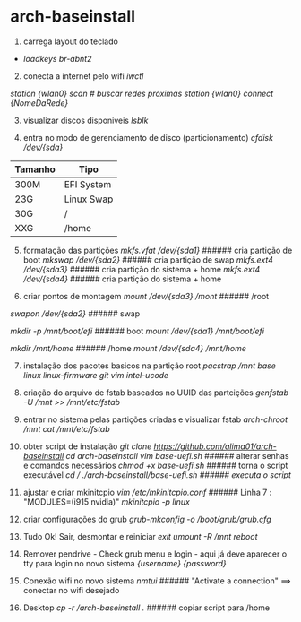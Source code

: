 # arch-baseinstall


1. carrega layout do teclado
* _loadkeys br-abnt2_

2. conecta a internet pelo wifi
_iwctl_

_station {wlan0} scan # buscar redes próximas_
_station {wlan0} connect {NomeDaRede}_

3. visualizar discos disponiveis
_lsblk_

4. entra no modo de gerenciamento de disco (particionamento)
_cfdisk /dev/{sda}_

Tamanho   | Tipo
--------- | ------
300M | EFI System
23G  | Linux Swap
30G  | /
XXG  | /home

5. formatação das partições
_mkfs.vfat /dev/{sda1}_   ###### cria partição de boot
_mkswap /dev/{sda2}_      ###### cria partição de swap
_mkfs.ext4 /dev/{sda3}_   ###### cria partição do sistema + home
_mkfs.ext4 /dev/{sda4}_   ###### cria partição do sistema + home

6. criar pontos de montagem
_mount /dev/{sda3} /mont_         ###### /root

_swapon /dev/{sda2}_              ###### swap

_mkdir -p /mnt/boot/efi_          ###### boot 
_mount /dev/{sda1} /mnt/boot/efi_

_mkdir /mnt/home_                 ###### /home
_mount /dev/{sda4} /mnt/home_

7. instalação dos pacotes basicos na partição root
_pacstrap /mnt base linux linux-firmware git vim intel-ucode_

8. criação do arquivo de fstab baseados no UUID das partcições
_genfstab -U /mnt >> /mnt/etc/fstab_

9. entrar no sistema pelas partições criadas e visualizar fstab
_arch-chroot /mnt_
_cat /mnt/etc/fstab_

10. obter script de instalação
_git clone https://github.com/alima01/arch-baseinstall_
_cd arch-baseinstall_
_vim base-uefi.sh_        ###### alterar senhas e comandos necessários
_chmod +x base-uefi.sh_   ###### torna o script executável
_cd /_
_./arch-baseinstall/base-uefi.sh ###### executa o script_

11. ajustar e criar mkinitcpio
_vim /etc/mkinitcpio.conf_    ###### Linha 7 : "MODULES=(i915 nvidia)"
_mkinitcpio -p linux_

12. criar configurações do grub
_grub-mkconfig -o /boot/grub/grub.cfg_

13. Tudo Ok! Sair, desmontar e reiniciar
_exit_
_umount -R /mnt_
_reboot_

14. Remover pendrive - Check grub menu e login - aqui já deve aparecer o tty para login no novo sistema
_{username}_
_{password}_

15. Conexão wifi no novo sistema
_nmtui_       ###### "Activate a connection" ==> conectar no wifi desejado

16. Desktop
_cp -r /arch-baseinstall ._   ###### copiar script para /home
